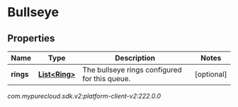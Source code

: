 # Bullseye


## Properties

| Name | Type | Description | Notes |
| ------------ | ------------- | ------------- | ------------- |
| **rings** | [**List&lt;Ring&gt;**](Ring) | The bullseye rings configured for this queue. |  [optional] |




_com.mypurecloud.sdk.v2:platform-client-v2:222.0.0_
